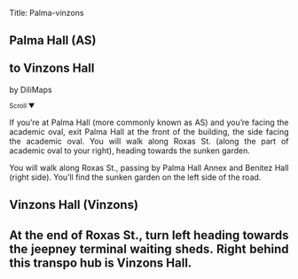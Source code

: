 Title: Palma-vinzons

<section id='cover' class='cover active'>
<h1> Palma Hall (AS) <br><br>to Vinzons Hall </h1>
<p align='justify'>by DiliMaps </p>
<small class='scroll'>Scroll ▼</small>
</section>

<section id='as'>
<p align='justify'>If you’re at Palma Hall (more commonly known as AS) and you’re facing the academic oval, exit Palma Hall at the front of the building, the side facing the academic oval. You will walk along Roxas St. (along the part of academic oval to your right), heading towards the sunken garden. 
</p>
</section>

<section id='phan'>
<p align='justify'>You will walk along Roxas St., passing by Palma Hall Annex and Benitez Hall (right side). You’ll find the sunken garden on the left side of the road.
</p>
</section>

<section id='vinzons'>
<h1> Vinzons Hall (Vinzons) <h1>
<p align='justify'>At the end of Roxas St., turn left heading towards the jeepney terminal waiting sheds. Right behind this transpo hub is Vinzons Hall.
</p>
</section>